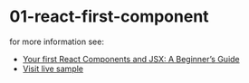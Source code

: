 # 01-react-first-component

for more information see:
- [Your first React Components and JSX: A Beginner’s Guide](https://plentistack.com/your-first-react-components-and-jsx-a-beginners-guide/?utm_source=github&utm_medium=website&utm_campaign=blog-post)
- [Visit live sample]()
